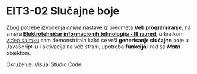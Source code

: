 # EIT3-02 Slučajne boje

Zbog potrebe izvođenja *online* nastave iz predmeta **Veb programiranje**, na smeru [**Elektrotehničar informacionih tehnologija - III razred**](https://github.com/users/danijelaradmilovic/projects/2), u kratkom [video snimku](https://youtu.be/jUP865nls_o) sam demonstrirala kako se vrši **generisanje slučajne** boje u JavaScript-u i aktivacija na veb strani, upotreba **funkcija** i rad sa ***Math*** objektom.

Okruženje: 
Visual Studio Code